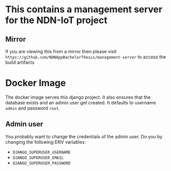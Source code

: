 # This contains a management server for the NDN-IoT project

## Mirror

If you are viewing this from a mirror then please visit `https://github.com/NDNAppBachelorThesis/management-server` to
access the build artifacts

# Docker Image

The docker image serves this django project. It also ensures that the database
exists and an admin user get created. It defaults to username ``admin`` and password
``root``.

## Admin user

You probably want to change the credentials of the admin user. Do you by changing
the following ENV variables:

- ``DJANGO_SUPERUSER_USERNAME``
- ``DJANGO_SUPERUSER_EMAIL``
- ``DJANGO_SUPERUSER_PASSWORD``
